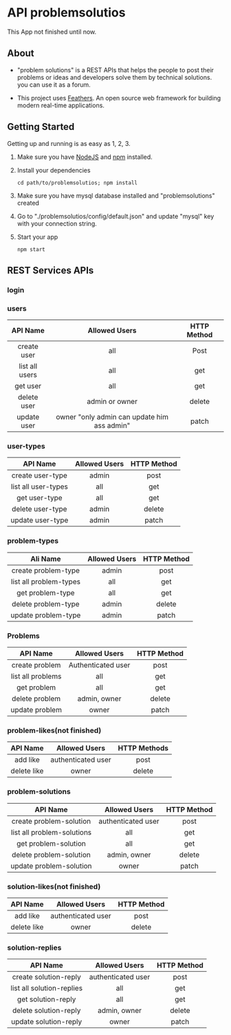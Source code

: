 # API problemsolutios 

This App not finished until now.

## About

- "problem solutions" is a REST APIs that helps the people to post their problems or ideas and developers solve them by technical solutions. you can use it as a forum.


- This project uses [Feathers](http://feathersjs.com). An open source web framework for building modern real-time applications.

## Getting Started

Getting up and running is as easy as 1, 2, 3.

1. Make sure you have [NodeJS](https://nodejs.org/) and [npm](https://www.npmjs.com/) installed.

2. Install your dependencies

    ```
    cd path/to/problemsolutios; npm install
    ```

3. Make sure you have mysql database installed and "problemsolutions" created

4. Go to   "./problemsolutios/config/default.json" and update "mysql" key with your connection string.

5. Start your app

    ```
    npm start
    ```

## REST Services APIs 

### login

### users

|    API Name    |                Allowed Users                | HTTP Method |
| :------------: | :-----------------------------------------: | :---------: |
|  create user   |                     all                     |    Post     |
| list all users |                     all                     |     get     |
|    get user    |                     all                     |     get     |
|  delete user   |               admin or owner                |   delete    |
|  update user   | owner "only admin can update him ass admin" |    patch    |

### user-types

|      API Name       | Allowed Users | HTTP Method |
| :-----------------: | :-----------: | :---------: |
|  create user-type   |     admin     |    post     |
| list all user-types |      all      |     get     |
|    get user-type    |      all      |     get     |
|  delete user-type   |     admin     |   delete    |
|  update user-type   |     admin     |    patch    |

### problem-types

|        Ali Name        | Allowed Users | HTTP Method |
| :--------------------: | :-----------: | :---------: |
|  create problem-type   |     admin     |    post     |
| list all problem-types |      all      |     get     |
|    get problem-type    |      all      |     get     |
|  delete problem-type   |     admin     |   delete    |
|  update problem-type   |     admin     |    patch    |

### Problems

|     API Name      |   Allowed Users    | HTTP Method |
| :---------------: | :----------------: | :---------: |
|  create problem   | Authenticated user |    post     |
| list all problems |        all         |     get     |
|    get problem    |        all         |     get     |
|  delete problem   |    admin, owner    |   delete    |
|  update problem   |       owner        |    patch    |

### problem-likes(not finished)

|  API Name   |   Allowed Users    | HTTP Methods |
| :---------: | :----------------: | :----------: |
|  add like   | authenticated user |     post     |
| delete like |       owner        |    delete    |



### problem-solutions

|          API Name          |   Allowed Users    | HTTP Method |
| :------------------------: | :----------------: | :---------: |
|  create problem-solution   | authenticated user |    post     |
| list all problem-solutions |        all         |     get     |
|    get problem-solution    |        all         |     get     |
|  delete problem-solution   |    admin, owner    |   delete    |
|  update problem-solution   |       owner        |    patch    |

### solution-likes(not finished)

|  API Name   |   Allowed Users    | HTTP Method |
| :---------: | :----------------: | :---------: |
|  add like   | authenticated user |    post     |
| delete like |       owner        |   delete    |



### solution-replies

|         API Name          |   Allowed Users    | HTTP Method |
| :-----------------------: | :----------------: | :---------: |
|   create solution-reply   | authenticated user |    post     |
| list all solution-replies |        all         |     get     |
|    get solution-reply     |        all         |     get     |
|   delete solution-reply   |    admin, owner    |   delete    |
|   update solution-reply   |       owner        |    patch    |

